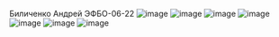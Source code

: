 Биличенко Андрей ЭФБО-06-22
 
![image](https://github.com/user-attachments/assets/e7f33f4e-32fd-44bf-b6fb-2e6b616680d9)
![image](https://github.com/user-attachments/assets/4f06fb1e-aaaa-4461-b7b4-6e666d912a9e)
![image](https://github.com/user-attachments/assets/85e3e10c-b6e7-4da5-aec3-0c540c6add49)
![image](https://github.com/user-attachments/assets/7289a5b5-0b52-414b-aaa5-5022a35fa7ae)
![image](https://github.com/user-attachments/assets/52663715-4736-43a5-a89e-5a8c89a85cd2)
![image](https://github.com/user-attachments/assets/196aab1b-800c-4d56-bbca-f50bb5490df9)
![image](https://github.com/user-attachments/assets/b79e9323-8207-4ebd-ba3e-57b81a23d00c)


